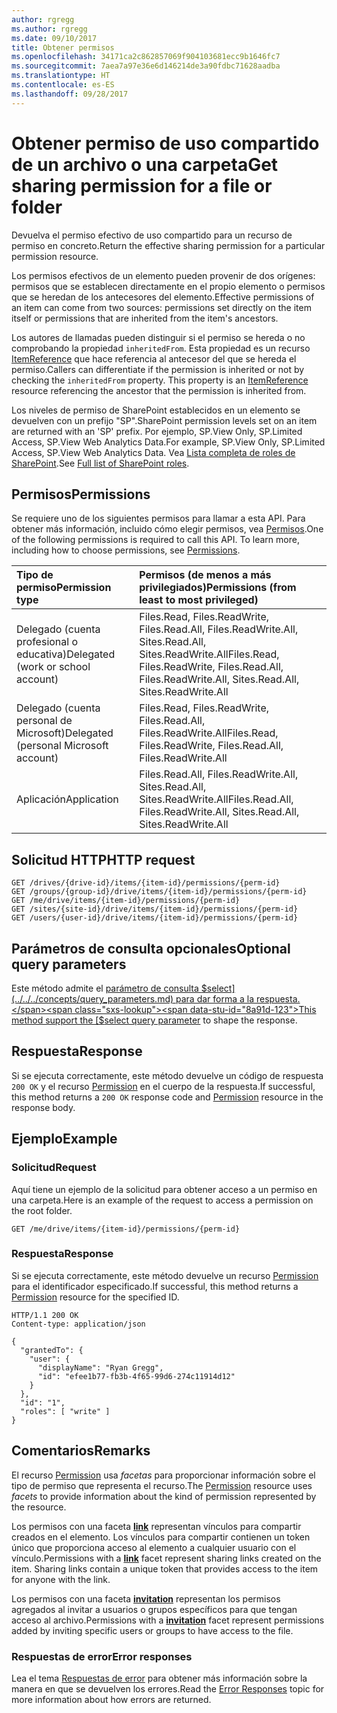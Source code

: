```yaml
---
author: rgregg
ms.author: rgregg
ms.date: 09/10/2017
title: Obtener permisos
ms.openlocfilehash: 34171ca2c862857069f904103681ecc9b1646fc7
ms.sourcegitcommit: 7aea7a97e36e6d146214de3a90fdbc71628aadba
ms.translationtype: HT
ms.contentlocale: es-ES
ms.lasthandoff: 09/28/2017
---
```

# <a name="get-sharing-permission-for-a-file-or-folder"></a><span data-ttu-id="8a91d-102">Obtener permiso de uso compartido de un archivo o una carpeta</span><span class="sxs-lookup"><span data-stu-id="8a91d-102">Get sharing permission for a file or folder</span></span>

<span data-ttu-id="8a91d-103">Devuelva el permiso efectivo de uso compartido para un recurso de permiso en concreto.</span><span class="sxs-lookup"><span data-stu-id="8a91d-103">Return the effective sharing permission for a particular permission resource.</span></span>

<span data-ttu-id="8a91d-104">Los permisos efectivos de un elemento pueden provenir de dos orígenes: permisos que se establecen directamente en el propio elemento o permisos que se heredan de los antecesores del elemento.</span><span class="sxs-lookup"><span data-stu-id="8a91d-104">Effective permissions of an item can come from two sources: permissions set directly on the item itself or permissions that are inherited from the item's ancestors.</span></span>

<span data-ttu-id="8a91d-p101">Los autores de llamadas pueden distinguir si el permiso se hereda o no comprobando la propiedad `inheritedFrom`. Esta propiedad es un recurso [ItemReference](../resources/itemReference.md) que hace referencia al antecesor del que se hereda el permiso.</span><span class="sxs-lookup"><span data-stu-id="8a91d-p101">Callers can differentiate if the permission is inherited or not by checking the `inheritedFrom` property. This property is an [ItemReference](../resources/itemReference.md) resource referencing the ancestor that the permission is inherited from.</span></span>

<span data-ttu-id="8a91d-107">Los niveles de permiso de SharePoint establecidos en un elemento se devuelven con un prefijo "SP".</span><span class="sxs-lookup"><span data-stu-id="8a91d-107">SharePoint permission levels set on an item are returned with an 'SP' prefix.</span></span> <span data-ttu-id="8a91d-108">Por ejemplo, SP.View Only, SP.Limited Access, SP.View Web Analytics Data.</span><span class="sxs-lookup"><span data-stu-id="8a91d-108">For example, SP.View Only, SP.Limited Access, SP.View Web Analytics Data.</span></span> <span data-ttu-id="8a91d-109">Vea [Lista completa de roles de SharePoint](https://technet.microsoft.com/en-us/library/cc721640.aspx#section1).</span><span class="sxs-lookup"><span data-stu-id="8a91d-109">See [Full list of SharePoint roles](https://technet.microsoft.com/en-us/library/cc721640.aspx#section1).</span></span>

## <a name="permissions"></a><span data-ttu-id="8a91d-110">Permisos</span><span class="sxs-lookup"><span data-stu-id="8a91d-110">Permissions</span></span>

<span data-ttu-id="8a91d-p103">Se requiere uno de los siguientes permisos para llamar a esta API. Para obtener más información, incluido cómo elegir permisos, vea [Permisos](../../../concepts/permissions_reference.md).</span><span class="sxs-lookup"><span data-stu-id="8a91d-p103">One of the following permissions is required to call this API. To learn more, including how to choose permissions, see [Permissions](../../../concepts/permissions_reference.md).</span></span>

|<span data-ttu-id="8a91d-113">Tipo de permiso</span><span class="sxs-lookup"><span data-stu-id="8a91d-113">Permission type</span></span>      | <span data-ttu-id="8a91d-114">Permisos (de menos a más privilegiados)</span><span class="sxs-lookup"><span data-stu-id="8a91d-114">Permissions (from least to most privileged)</span></span>              |
|:--------------------|:---------------------------------------------------------|
|<span data-ttu-id="8a91d-115">Delegado (cuenta profesional o educativa)</span><span class="sxs-lookup"><span data-stu-id="8a91d-115">Delegated (work or school account)</span></span> | <span data-ttu-id="8a91d-116">Files.Read, Files.ReadWrite, Files.Read.All, Files.ReadWrite.All, Sites.Read.All, Sites.ReadWrite.All</span><span class="sxs-lookup"><span data-stu-id="8a91d-116">Files.Read, Files.ReadWrite, Files.Read.All, Files.ReadWrite.All, Sites.Read.All, Sites.ReadWrite.All</span></span>    |
|<span data-ttu-id="8a91d-117">Delegado (cuenta personal de Microsoft)</span><span class="sxs-lookup"><span data-stu-id="8a91d-117">Delegated (personal Microsoft account)</span></span> | <span data-ttu-id="8a91d-118">Files.Read, Files.ReadWrite, Files.Read.All, Files.ReadWrite.All</span><span class="sxs-lookup"><span data-stu-id="8a91d-118">Files.Read, Files.ReadWrite, Files.Read.All, Files.ReadWrite.All</span></span>    |
|<span data-ttu-id="8a91d-119">Aplicación</span><span class="sxs-lookup"><span data-stu-id="8a91d-119">Application</span></span> | <span data-ttu-id="8a91d-120">Files.Read.All, Files.ReadWrite.All, Sites.Read.All, Sites.ReadWrite.All</span><span class="sxs-lookup"><span data-stu-id="8a91d-120">Files.Read.All, Files.ReadWrite.All, Sites.Read.All, Sites.ReadWrite.All</span></span> |

## <a name="http-request"></a><span data-ttu-id="8a91d-121">Solicitud HTTP</span><span class="sxs-lookup"><span data-stu-id="8a91d-121">HTTP request</span></span>

<!-- { "blockType": "ignored" } -->

```http
GET /drives/{drive-id}/items/{item-id}/permissions/{perm-id}
GET /groups/{group-id}/drive/items/{item-id}/permissions/{perm-id}
GET /me/drive/items/{item-id}/permissions/{perm-id}
GET /sites/{site-id}/drive/items/{item-id}/permissions/{perm-id}
GET /users/{user-id}/drive/items/{item-id}/permissions/{perm-id}
```

## <a name="optional-query-parameters"></a><span data-ttu-id="8a91d-122">Parámetros de consulta opcionales</span><span class="sxs-lookup"><span data-stu-id="8a91d-122">Optional query parameters</span></span>

<span data-ttu-id="8a91d-123">Este método admite el [parámetro de consulta $select](../../../concepts/query_parameters.md) para dar forma a la respuesta.</span><span class="sxs-lookup"><span data-stu-id="8a91d-123">This method support the [$select query parameter](../../../concepts/query_parameters.md) to shape the response.</span></span>

## <a name="response"></a><span data-ttu-id="8a91d-124">Respuesta</span><span class="sxs-lookup"><span data-stu-id="8a91d-124">Response</span></span>

<span data-ttu-id="8a91d-125">Si se ejecuta correctamente, este método devuelve un código de respuesta `200 OK` y el recurso [Permission](../resources/permission.md) en el cuerpo de la respuesta.</span><span class="sxs-lookup"><span data-stu-id="8a91d-125">If successful, this method returns a `200 OK` response code and [Permission](../resources/permission.md) resource in the response body.</span></span>

## <a name="example"></a><span data-ttu-id="8a91d-126">Ejemplo</span><span class="sxs-lookup"><span data-stu-id="8a91d-126">Example</span></span>

### <a name="request"></a><span data-ttu-id="8a91d-127">Solicitud</span><span class="sxs-lookup"><span data-stu-id="8a91d-127">Request</span></span>

<span data-ttu-id="8a91d-128">Aquí tiene un ejemplo de la solicitud para obtener acceso a un permiso en una carpeta.</span><span class="sxs-lookup"><span data-stu-id="8a91d-128">Here is an example of the request to access a permission on the root folder.</span></span>

<!-- { "blockType": "request", "name": "get-item-permission", "scopes": "files.read" } -->

```http
GET /me/drive/items/{item-id}/permissions/{perm-id}
```

### <a name="response"></a><span data-ttu-id="8a91d-129">Respuesta</span><span class="sxs-lookup"><span data-stu-id="8a91d-129">Response</span></span>

<span data-ttu-id="8a91d-130">Si se ejecuta correctamente, este método devuelve un recurso [Permission](../resources/permission.md) para el identificador especificado.</span><span class="sxs-lookup"><span data-stu-id="8a91d-130">If successful, this method returns a [Permission](../resources/permission.md) resource for the specified ID.</span></span> 

<!-- {"blockType": "response", "@odata.type": "microsoft.graph.permission", "truncated": true} -->

```http
HTTP/1.1 200 OK
Content-type: application/json

{
  "grantedTo": {
    "user": {
      "displayName": "Ryan Gregg",
      "id": "efee1b77-fb3b-4f65-99d6-274c11914d12"
    }
  },
  "id": "1",
  "roles": [ "write" ]
}
```

## <a name="remarks"></a><span data-ttu-id="8a91d-131">Comentarios</span><span class="sxs-lookup"><span data-stu-id="8a91d-131">Remarks</span></span>

<span data-ttu-id="8a91d-132">El recurso [Permission](../resources/permission.md) usa _facetas_ para proporcionar información sobre el tipo de permiso que representa el recurso.</span><span class="sxs-lookup"><span data-stu-id="8a91d-132">The [Permission](../resources/permission.md) resource uses _facets_ to provide information about the kind of permission represented by the resource.</span></span>

<span data-ttu-id="8a91d-p104">Los permisos con una faceta [**link**](../resources/sharinglink.md) representan vínculos para compartir creados en el elemento. Los vínculos para compartir contienen un token único que proporciona acceso al elemento a cualquier usuario con el vínculo.</span><span class="sxs-lookup"><span data-stu-id="8a91d-p104">Permissions with a [**link**](../resources/sharinglink.md) facet represent sharing links created on the item. Sharing links contain a unique token that provides access to the item for anyone with the link.</span></span>

<span data-ttu-id="8a91d-135">Los permisos con una faceta [**invitation**](../resources/sharinginvitation.md) representan los permisos agregados al invitar a usuarios o grupos específicos para que tengan acceso al archivo.</span><span class="sxs-lookup"><span data-stu-id="8a91d-135">Permissions with a [**invitation**](../resources/sharinginvitation.md) facet represent permissions added by inviting specific users or groups to have access to the file.</span></span>

### <a name="error-responses"></a><span data-ttu-id="8a91d-136">Respuestas de error</span><span class="sxs-lookup"><span data-stu-id="8a91d-136">Error responses</span></span>

<span data-ttu-id="8a91d-137">Lea el tema [Respuestas de error][error-response] para obtener más información sobre la manera en que se devuelven los errores.</span><span class="sxs-lookup"><span data-stu-id="8a91d-137">Read the [Error Responses][error-response] topic for more information about how errors are returned.</span></span>

[error-response]: ../../../concepts/errors.md

<!-- {
  "type": "#page.annotation",
  "description": "Get a DriveItem's sharing permissions",
  "keywords": "permission, permissions, sharing",
  "section": "documentation",
  "tocPath": "Sharing/Permissions"
} -->
